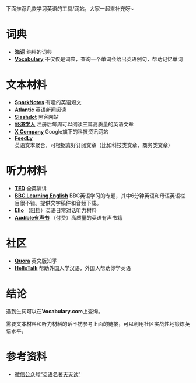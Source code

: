 下面推荐几款学习英语的工具/网站，大家一起来补充呀~

# 词典

- [**海词**](http://dict.cn/) 纯粹的词典
- [**Vocabulary**](https://www.vocabulary.com/) 不仅仅是词典，查询一个单词会给出英语例句，帮助记忆单词

# 文本材料

- [**SparkNotes**](http://www.sparknotes.com/) 有趣的英语短文
- [**Atlantic**](https://www.theatlantic.com/world/) 英语新闻阅读
- [**Slashdot**](https://slashdot.org/) 黑客网站
- [**经济学人**](https://www.economist.com) 注册后每周可以阅读三篇高质量的英语文章
- [**X Company**](https://x.company/) Google旗下的科技资讯网站
- [**FeedLy**](https://feedly.com/) 英语文本聚合，可根据喜好订阅文章（比如科技类文章、商务类文章）

# 听力材料

- [**TED**](https://www.ted.com/) 全英演讲
- [**BBC Learning English**](http://www.bbc.co.uk/learningenglish/) BBC英语学习的专题，其中6分钟英语和母语英语栏目很不错。提供文字稿件和音频下载。
- [**Ello**](http://www.elllo.org) （阻挡）英语日常对话听力材料
- [**Audible有声书**](http://www.audible.com/) （付费）高质量的英语有声书籍

# 社区

- [**Quora**](https://www.quora.com/) 英文版知乎
- [**HelloTalk**](https://www.hellotalk.com/) 帮助外国人学汉语，外国人帮助你学英语

# 结论

遇到生词可以在**Vocabulary.com**上查询。

需要文本材料和听力材料的话不妨参考上面的链接，可以利用社区实战性地锻炼英语水平。

# 参考资料

- [微信公众号“英语名著天天读”](http://mp.weixin.qq.com/s?__biz=MjM5MDgzMDYyMA==&mid=2675744142&idx=3&sn=b0a283d45ff39d6e7dea67d5aaf27812&chksm=bc36e4fd8b416deb0b4554c8989d3122eb24d91ed257e6d943f8d0539ad9c54197bd3c304e74&mpshare=1&scene=1&srcid=0417eR1WHGME4uL6IsAN36CZ#rd)
